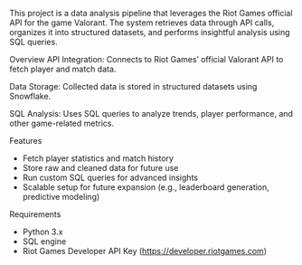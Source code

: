 This project is a data analysis pipeline that leverages the Riot Games official API for the game Valorant. The system retrieves data through API calls, organizes it into structured datasets, and performs insightful analysis using SQL queries.

Overview
API Integration: Connects to Riot Games’ official Valorant API to fetch player and match data.

Data Storage: Collected data is stored in structured datasets using Snowflake.

SQL Analysis: Uses SQL queries to analyze trends, player performance, and other game-related metrics.

Features
- Fetch player statistics and match history
- Store raw and cleaned data for future use
- Run custom SQL queries for advanced insights
- Scalable setup for future expansion (e.g., leaderboard generation, predictive modeling)

Requirements
- Python 3.x
- SQL engine
- Riot Games Developer API Key (https://developer.riotgames.com)
